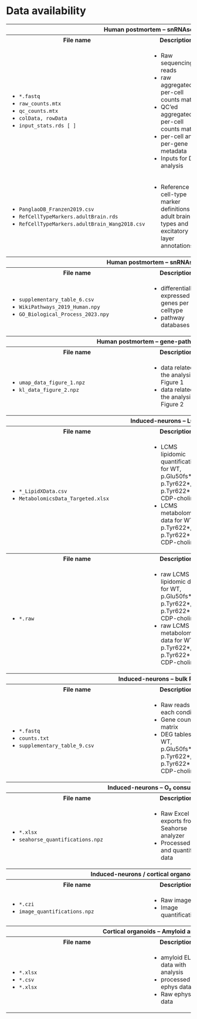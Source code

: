 # Data availability
<table>
  <tr>
    <th colspan="3">Human postmortem – snRNAseq processing</th>
  </tr>
  <tr>
    <th>File name</th>
    <th>Description</th>
    <th>Details</th>
  </tr>
  <tr>
    <td>
      <ul>
        <li><code>*.fastq</code></li>
        <li><code>raw_counts.mtx</code></li>
        <li><code>qc_counts.mtx</code></li>
        <li><code>colData, rowData</code></li>
        <li><code>input_stats.rds [ ]</code></li>
      </ul>
    </td>
    <td>
      <ul>
        <li>Raw sequencing reads</li>
        <li>raw aggregated per-cell counts matrix</li>
        <li>QC’ed aggregated per-cell counts matrix</li>
        <li>per-cell and per-gene metadata</li>
        <li>Inputs for DEG analysis</li>
      </ul>
    </td>
    <td>
      <ul>
        <li>Source: NA</li>
        <li>Used in: <a href="https://github.com/djunamay/ABCA7lof2/tree/main/analyses/snRNAseq_processing">analyses/snRNAseq_processing</a></li>
        <li>Available: <a href="https://www.synapse.org/#!Synapse:syn53461705">Synapse</a></li>
        <li>Available: <a href="https://singlecell.broadinstitute.org/single_cell/study/SCP3182/a-single-cell-atlas-of-abca7-loss-of-function-in-human-brain#study-download">SCP (redacted)</a></li>
      </ul>
    </td>
  </tr>
  <tr>
    <td>
      <ul>
        <li><code>PanglaoDB_Franzen2019.csv</code></li>
        <li><code>RefCellTypeMarkers.adultBrain.rds</code></li>
        <li><code>RefCellTypeMarkers.adultBrain_Wang2018.csv</code></li>
      </ul>
    </td>
    <td>
      <ul>
        <li>Reference cell-type marker definitions for adult brain cell types and excitatory layer annotations</li>
      </ul>
    </td>
    <td>
      <ul>
        <li>Source: PsychENCODE</li>
        <li>Used in: <a href="https://github.com/djunamay/ABCA7lof2/tree/main/analyses/snRNAseq_processing">analyses/snRNAseq_processing</a></li>
        <li>Available: <a href="https://osf.io/5k8v2/files/osfstorage">OSF</a></li>
      </ul>
    </td>
  </tr>

  <tr>
    <th colspan="3">Human postmortem – snRNAseq statistics</th>
  </tr>
  <tr>
    <th>File name</th>
    <th>Description</th>
    <th>Details</th>
  </tr>
  <tr>
    <td>
      <ul>
        <li><code>supplementary_table_6.csv</code></li>
        <li><code>WikiPathways_2019_Human.npy</code></li>
        <li><code>GO_Biological_Process_2023.npy</code></li>
      </ul>
    </td>
    <td>
      <ul>
        <li>differentially expressed genes per celltype</li>
        <li>pathway databases</li>
      </ul>
    </td>
    <td>
      <ul>
        <li>Source: WikiPathways and Gene Ontology databases, <a href="https://github.com/djunamay/ABCA7lof2/tree/main/analyses/snRNAseq_processing">analyses/snRNAseq_processing</a></li>
        <li>Used in: <a href="https://github.com/djunamay/ABCA7lof2/tree/main/analyses/snRNAseq_stats">analyses/snRNAseq_stats</a></li>
        <li>Available: <a href="https://osf.io/v6y3d/files/osfstorage">OSF</a></li>
        <li>Available: <a href="https://osf.io/5cnfy/wiki/home/</li">DEGs</a>>
      </ul>
    </td>
  </tr>

  <tr>
    <th colspan="3">Human postmortem – gene-pathway partitioning</th>
  </tr>
  <tr>
    <th>File name</th>
    <th>Description</th>
    <th>Details</th>
  </tr>
  <tr>
    <td>
      <ul>
        <li><code>umap_data_figure_1.npz</code></li>
        <li><code>kl_data_figure_2.npz</code></li>
      </ul>
    </td>
    <td>
      <ul>
        <li>data related to the analysis in Figure 1</li>
        <li>data related to the analysis in Figure 2</li>
      </ul>
    </td>
    <td>
      <ul>
        <li>Source: <a href="https://github.com/djunamay/ABCA7lof2/blob/main/analyses/snRNAseq_stats">analyses/snRNAseq_stats</a></li>
        <li>Used in: <a href="https://github.com/djunamay/ABCA7lof2/tree/main/analyses/snRNAseq_score_partitioning">analyses/snRNAseq_score_partitioning</a></li>
        <li>Available: <a href="https://www.synapse.org/#!Synapse:syn53461705">Dryad</a></li>
      </ul>
    </td>
  </tr>

  <tr>
    <th colspan="3">Induced-neurons – LCMS</th>
  </tr>
  <tr>
    <th>File name</th>
    <th>Description</th>
    <th>Details</th>
  </tr>
  <tr>
    <td>
      <ul>
        <li><code>*_LipidXData.csv</code></li>
        <li><code>MetabolomicsData_Targeted.xlsx</code></li>
      </ul>
    </td>
    <td>
      <ul>
        <li>LCMS lipidomic quantifications for WT, p.Glu50fs*3, p.Tyr622*, p.Tyr622* +/- CDP-choline</li>
        <li>LCMS metabolomic data for WT, p.Tyr622*, p.Tyr622* +/- CDP-choline</li>
      </ul>
    </td>
    <td>
      <ul>
        <li>Source: Harvard LCMS Core</li>
        <li>Used in: <a href="https://github.com/djunamay/ABCA7lof2/tree/main/analyses/iN_LCMS">analyses/iN_LCMS</a></li>
        <li>Available: <a href="https://osf.io/u68k3/">OSF</a></li>
      </ul>
    </td>
  </tr>
<tr>
    <th>File name</th>
    <th>Description</th>
    <th>Details</th>
  </tr>
  <tr>
    <td>
      <ul>
        <li><code>*.raw</code></li>
      </ul>
    </td>
    <td>
      <ul>
        <li>raw LCMS lipidomic data for WT, p.Glu50fs*3, p.Tyr622*, p.Tyr622* +/- CDP-choline</li>
        <li>raw LCMS metabolomic data for WT, p.Tyr622*, p.Tyr622* +/- CDP-choline</li>
      </ul>
    </td>
    <td>
      <ul>
        <li>Source: Harvard LCMS Core</li>
        <li>Used in: <a href="https://github.com/djunamay/ABCA7lof2/tree/main/analyses/iN_LCMS">analyses/iN_LCMS</a></li>
        <li>Available: <a href="https://osf.io/u68k3/">OSF</a></li>
      </ul>
    </td>
  </tr>

  <tr>
    <th colspan="3">Induced-neurons – bulk RNA-seq</th>
  </tr>
  <tr>
    <th>File name</th>
    <th>Description</th>
    <th>Details</th>
  </tr>
  <tr>
    <td>
      <ul>
        <li><code>*.fastq</code></li>
        <li><code>counts.txt</code></li>
        <li><code>supplementary_table_9.csv</code></li>
      </ul>
    </td>
    <td>
      <ul>
        <li>Raw reads for each condition</li>
        <li>Gene count matrix</li>
        <li>DEG tables for WT, p.Glu50fs*3, p.Tyr622*, p.Tyr622* +/- CDP-choline</li>
      </ul>
    </td>
    <td>
      <ul>
        <li>Source: <a href="https://github.com/djunamay/ABCA7lof2/tree/main/analyses/bulkRNAseq">analyses/bulkRNAseq</a></li>
        <li>Used in: <a href="https://github.com/djunamay/ABCA7lof2/tree/main/analyses/bulkRNAseq">analyses/bulkRNAseq</a></li>
        <li>Available: <a href="https://www.ncbi.nlm.nih.gov/geo/query/acc.cgi?acc=GSE299277">Gene Expression Omnibus</a></li>
        <li>Available: <a href="https://osf.io/5cnfy/wiki/home/">DEGs</a></li>
      </ul>
    </td>
  </tr>

  <tr>
    <th colspan="3">Induced-neurons – O₂ consumption rates</th>
  </tr>
  <tr>
    <th>File name</th>
    <th>Description</th>
    <th>Details</th>
  </tr>
  <tr>
    <td>
      <ul>
        <li><code>*.xlsx</code></li>
        <li><code>seahorse_quantifications.npz</code></li>
      </ul>
    </td>
    <td>
      <ul>
        <li>Raw Excel exports from Seahorse analyzer</li>
        <li>Processed and quantified data</li>
      </ul>
    </td>
    <td>
      <ul>
        <li>Source: <a href="https://github.com/djunamay/ABCA7lof2/blob/main/analyses/iN_O2_consumption">analyses/iN_O2_consumption</a></li>
        <li>Used in: <a href="https://github.com/djunamay/ABCA7lof2/blob/main/analyses/iN_O2_consumption">analyses/iN_O2_consumption</a></li>
        <li>Available: <a href="https://www.synapse.org/#!Synapse:syn53461705">Dryad</a></li>
      </ul>
    </td>
  </tr>

  <tr>
    <th colspan="3">Induced-neurons / cortical organoids - Imaging Data</th>
  </tr>
  <tr>
    <th>File name</th>
    <th>Description</th>
    <th>Details</th>
  </tr>
  <tr>
    <td>
      <ul>
        <li><code>*.czi</code></li>
        <li><code>image_quantifications.npz</code></li>
      </ul>
    </td>
    <td>
      <ul>
        <li>Raw images</li>
        <li>Image quantification</li>
      </ul>
    </td>
    <td>
      <ul>
        <li>Source: <a href="https://github.com/djunamay/ABCA7lof2/blob/main/analyses/imaging">analyses/imaging</a></li>
        <li>Used in: <a href="https://github.com/djunamay/ABCA7lof2/blob/main/analyses/imaging">analyses/imaging</a></li>
        <li>Available: <a href="https://www.synapse.org/#!Synapse:syn53461705">Dryad</a></li>
      </ul>
    </td>
  </tr>

  <tr>
    <th colspan="3">Cortical organoids – Amyloid and Ephys Data</th>
  </tr>
  <tr>
    <th>File name</th>
    <th>Description</th>
    <th>Details</th>
  </tr>
  <tr>
    <td>
      <ul>
        <li><code>*.xlsx</code></li>
        <li><code>*.csv</code></li>
        <li><code>*.xlsx</code></li>
      </ul>
    </td>
    <td>
      <ul>
        <li>amyloid ELISA data with analysis</li>
        <li>processed ephys data</li>
        <li>Raw ephys data</li>
      </ul>
    </td>
    <td>
      <ul>
        <li>Source: <a href="https://github.com/djunamay/ABCA7lof2/blob/main/analyses/amyloid_ephys">analyses/amyloid_ephys</a></li>
        <li>Used in: <a href="https://github.com/djunamay/ABCA7lof2/blob/main/analyses/amyloid_ephys">analyses/amyloid_ephys</a></li>
        <li>Available: <a href="https://www.synapse.org/#!Synapse:syn53461705">Dryad</a></li>
      </ul>
    </td>
  </tr>
</table>

